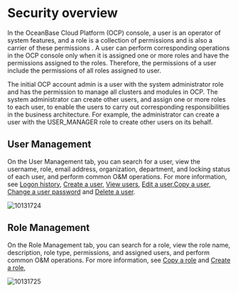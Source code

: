 Security overview 
======================================

In the OceanBase Cloud Platform (OCP) console, a user is an operator of system features, and a role is a collection of permissions and is also a carrier of these permissions . A user can perform corresponding operations in the OCP console only when it is assigned one or more roles and have the permissions assigned to the roles. Therefore, the permissions of a user include the permissions of all roles assigned to user. 

The initial OCP account admin is a user with the system administrator role and has the permission to manage all clusters and modules in OCP. The system administrator can create other users, and assign one or more roles to each user, to enable the users to carry out corresponding responsibilities in the business architecture. For example, the administrator can create a user with the USER_MANAGER role to create other users on its behalf. 

User Management 
------------------------------------

On the User Management tab, you can search for a user, view the username, role, email address, organization, department, and locking status of each user, and perform common O\&M operations. For more information, see [Logon history](../../10.using-system-management/11.logon-history.md), [Create a user](../../10.using-system-management/5.create-user.md), [View users](../../10.using-system-management/6.view-users.md), [Edit a user](../../10.using-system-management/7.edit-a-user.md),[Copy a user](../../10.using-system-management/8.copy-user.md), [Change a user password](../../10.using-system-management/9.change-user-password.md) and [Delete a user](../../10.using-system-management/10.delete-a-user.md).

![10131724](https://help-static-aliyun-doc.aliyuncs.com/assets/img/en-US/0024306461/p338447.png)

Role Management 
------------------------------------

On the Role Management tab, you can search for a role, view the role name, description, role type, permissions, and assigned users, and perform common O\&M operations. For more information, see [Copy a role](../../10.using-system-management/4.copy-role.md) and [Create a role](../../10.using-system-management/2.create-role.md),

![10131725](https://help-static-aliyun-doc.aliyuncs.com/assets/img/en-US/0024306461/p338448.png)
